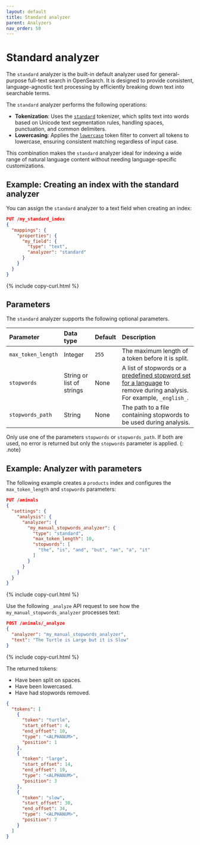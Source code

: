 ```yaml
---
layout: default
title: Standard analyzer
parent: Analyzers
nav_order: 50
---
```


# Standard analyzer

The `standard` analyzer is the built-in default analyzer used for general-purpose full-text search in OpenSearch. It is designed to provide consistent, language-agnostic text processing by efficiently breaking down text into searchable terms.

The `standard` analyzer performs the following operations:

- **Tokenization**: Uses the [`standard`]({{site.url}}{{site.baseurl}}/analyzers/tokenizers/standard/) tokenizer, which splits text into words based on Unicode text segmentation rules, handling spaces, punctuation, and common delimiters.
- **Lowercasing**: Applies the [`lowercase`]({{site.url}}{{site.baseurl}}/analyzers/token-filters/lowercase/) token filter to convert all tokens to lowercase, ensuring consistent matching regardless of input case.

This combination makes the `standard` analyzer ideal for indexing a wide range of natural language content without needing language-specific customizations.


## Example: Creating an index with the standard analyzer

You can assign the `standard` analyzer to a text field when creating an index:

```json
PUT /my_standard_index
{
  "mappings": {
    "properties": {
      "my_field": {
        "type": "text",
        "analyzer": "standard"
      }
    }
  }
}
```
{% include copy-curl.html %}


## Parameters

The `standard` analyzer supports the following optional parameters.

| Parameter | Data type | Default | Description |
|:----------|:-----|:--------|:------------|
| `max_token_length` | Integer | `255` | The maximum length of a token before it is split. |
| `stopwords` | String or list of strings | None | A list of stopwords or a [predefined stopword set for a language]({{site.url}}{{site.baseurl}}/analyzers/token-filters/stop/#predefined-stopword-sets-by-language) to remove during analysis. For example, `_english_`. |
| `stopwords_path` | String | None | The path to a file containing stopwords to be used during analysis. |

Only use one of the parameters `stopwords` or `stopwords_path`. If both are used, no error is returned but only the `stopwords` parameter is applied.
{: .note}

## Example: Analyzer with parameters

The following example creates a `products` index and configures the `max_token_length` and `stopwords` parameters:

```json
PUT /animals
{
  "settings": {
    "analysis": {
      "analyzer": {
        "my_manual_stopwords_analyzer": {
          "type": "standard",
          "max_token_length": 10,
          "stopwords": [
            "the", "is", "and", "but", "an", "a", "it"
          ]
        }
      }
    }
  }
}
```
{% include copy-curl.html %}

Use the following `_analyze` API request to see how the `my_manual_stopwords_analyzer` processes text:

```json
POST /animals/_analyze
{
  "analyzer": "my_manual_stopwords_analyzer",
  "text": "The Turtle is Large but it is Slow"
}
```
{% include copy-curl.html %}

The returned tokens:

- Have been split on spaces.
- Have been lowercased.
- Have had stopwords removed.

```json
{
  "tokens": [
    {
      "token": "turtle",
      "start_offset": 4,
      "end_offset": 10,
      "type": "<ALPHANUM>",
      "position": 1
    },
    {
      "token": "large",
      "start_offset": 14,
      "end_offset": 19,
      "type": "<ALPHANUM>",
      "position": 3
    },
    {
      "token": "slow",
      "start_offset": 30,
      "end_offset": 34,
      "type": "<ALPHANUM>",
      "position": 7
    }
  ]
}
```
